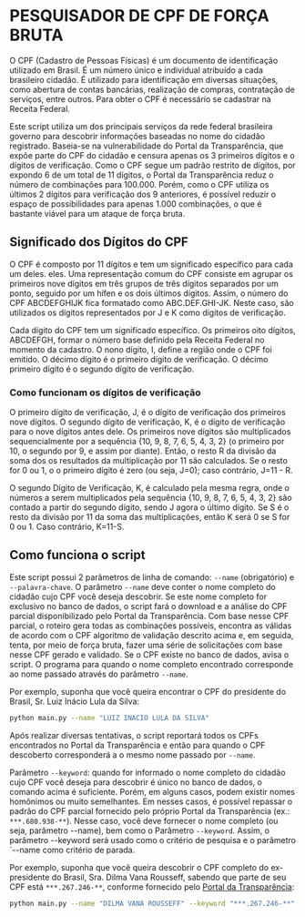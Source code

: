 # PESQUISADOR DE CPF DE FORÇA BRUTA

O CPF (Cadastro de Pessoas Físicas) é um documento de identificação utilizado em
Brasil. É um número único e individual atribuído a cada brasileiro
cidadão. É utilizado para identificação em diversas situações, como
abertura de contas bancárias, realização de compras, contratação de serviços, entre outros.
Para obter o CPF é necessário se cadastrar na Receita Federal.


Este script utiliza um dos principais serviços da rede federal brasileira
governo para descobrir informações baseadas no nome do cidadão registrado.
Baseia-se na vulnerabilidade do Portal da Transparência, que
expõe parte do CPF do cidadão e censura apenas os 3 primeiros dígitos e o
dígitos de verificação. Como o CPF segue um padrão restrito de dígitos, por
expondo 6 de um total de 11 dígitos, o Portal da Transparência reduz o
número de combinações para 100.000. Porém, como o CPF utiliza os últimos 2
dígitos para verificação dos 9 anteriores, é possível reduzir o espaço
de possibilidades para apenas 1.000 combinações, o que é bastante viável para um
ataque de força bruta.

## Significado dos Dígitos do CPF

O CPF é composto por 11 dígitos e tem um significado específico para cada um deles.
eles. Uma representação comum do CPF consiste em agrupar os primeiros nove
dígitos em três grupos de três dígitos separados por um ponto, seguido por um
hífen e os dois últimos dígitos. Assim, o número do CPF ABCDEFGHIJK fica formatado
como ABC.DEF.GHI-JK. Neste caso, são utilizados os dígitos representados por J e K
como dígitos de verificação.


Cada dígito do CPF tem um significado específico. Os primeiros oito dígitos, ABCDEFGH,
formar o número base definido pela Receita Federal no momento da
cadastro. O nono dígito, I, define a região onde o CPF foi emitido.
O décimo dígito é o primeiro dígito de verificação. O décimo primeiro dígito é o
segundo dígito de verificação.


### Como funcionam os dígitos de verificação

O primeiro dígito de verificação, J, é o dígito de verificação dos primeiros nove
dígitos. O segundo dígito de verificação, K, é o dígito de verificação para o
nove dígitos antes dele. Os primeiros nove dígitos são multiplicados sequencialmente por
a sequência {10, 9, 8, 7, 6, 5, 4, 3, 2} (o primeiro por 10, o segundo por 9,
e assim por diante). Então, o resto R da divisão da soma dos
os resultados da multiplicação por 11 são calculados. Se o resto for 0 ou 1, o
o primeiro dígito é zero (ou seja, J=0); caso contrário, J=11 - R.


O segundo Dígito de Verificação, K, é calculado pela mesma regra, onde o
números a serem multiplicados pela sequência {10, 9, 8, 7, 6, 5, 4, 3, 2} são
contado a partir do segundo dígito, sendo J agora o último dígito. Se S
é o resto da divisão por 11 da soma das multiplicações,
então K será 0 se S for 0 ou 1. Caso contrário, K=11-S.


## Como funciona o script

Este script possui 2 parâmetros de linha de comando: `--name` (obrigatório) e
`--palavra-chave`. O parâmetro `--name` deve conter o nome completo do
cidadão cujo CPF você deseja descobrir. Se este nome completo for exclusivo no
banco de dados, o script fará o download e a análise do CPF parcial
disponibilizado pelo Portal da Transparência. Com base nesse CPF parcial, o roteiro
gera todas as combinações possíveis, encontra as válidas de acordo com o CPF
algoritmo de validação descrito acima e, em seguida, tenta, por meio de força bruta,
fazer uma série de solicitações com base nesse CPF gerado e validado. Se
o CPF existe no banco de dados, avisa o script. O programa para quando
o nome completo encontrado corresponde ao nome passado através do parâmetro `--name`.


Por exemplo, suponha que você queira encontrar o CPF do presidente do Brasil, Sr.
Luiz Inácio Lula da Silva:

```bash
python main.py --name "LUIZ INACIO LULA DA SILVA"
```

Após realizar diversas tentativas, o script reportará todos os CPFs encontrados no Portal
da Transparência e então para quando o CPF descoberto corresponderá a
o mesmo nome passado por `--name`.

Parâmetro `--keyword`: quando for informado o nome completo do cidadão cujo CPF você deseja
para descobrir é único no banco de dados, o comando acima é suficiente.
Porém, em alguns casos, podem existir nomes homônimos ou muito semelhantes. Em
nesses casos, é possível repassar o padrão do CPF parcial fornecido
pelo próprio Portal da Transparência (ex.: `***.680.938-**`). Nesse caso,
você deve fornecer o nome completo (ou seja, parâmetro --name), bem como o
Parâmetro `--keyword`. Assim, o parâmetro --keyword será usado como o
critério de pesquisa e o parâmetro `--name como critério de parada.

Por exemplo, suponha que você queira descobrir o CPF completo do ex-
presidente do Brasil, Sra. Dilma Vana Rousseff, sabendo que parte de seu CPF está
`***.267.246-**`, conforme fornecido pelo
[Portal da Transparência](https://portaldatransparencia.gov.br/pessoa-fisica/busca/lista?):

```bash
python main.py --name "DILMA VANA ROUSSEFF" --keyword "***.267.246-**"
```

